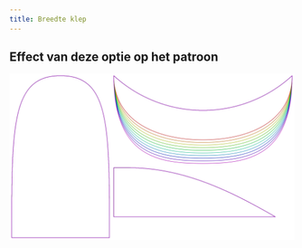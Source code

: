 ```yaml
---
title: Breedte klep
---
```



## Effect van deze optie op het patroon
![Deze afbeelding toont het effect van deze optie door meerdere varianten die een andere waarde hebben voor deze optie te vervangen](holmes_brimwidth_sample.svg "Effect van deze optie op het patroon")